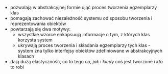 - pozwalają w abstrakcyjnej formie ująć proces tworzenia egzemplarzy klas
- pomagają zachować niezależność systemu od sposobu tworzenia i reprezentowania obiektów
- powtarzają się dwa motywy:
  - wszystkie wzorce enkapsuują informacje o tym, z których klas korzysta system
  - ukrywają proces tworzenia i składania egzemplarzy tych klas - system zna tylko interfejsy obiektów zdefiniowane w abstrakcyjnych klasach
- dają dużą elastyczność, co to tego *co*, *jak* i *kiedy* coś jest tworzone i *kto* to robi